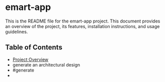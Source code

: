 # emart-app

This is the README file for the emart-app project. This document provides an overview of the project, its features, installation instructions, and usage guidelines.
## Table of Contents
- [Project Overview](#project-overview)
- generate an architectural design 
- #generate 
- 
